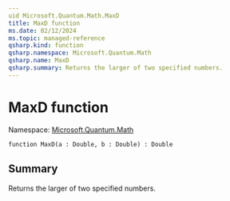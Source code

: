 ```yaml
---
uid Microsoft.Quantum.Math.MaxD
title: MaxD function
ms.date: 02/12/2024
ms.topic: managed-reference
qsharp.kind: function
qsharp.namespace: Microsoft.Quantum.Math
qsharp.name: MaxD
qsharp.summary: Returns the larger of two specified numbers.
---
```


# MaxD function

Namespace: [Microsoft.Quantum.Math](xref:Microsoft.Quantum.Math)

```qsharp
function MaxD(a : Double, b : Double) : Double
```

## Summary
Returns the larger of two specified numbers.
